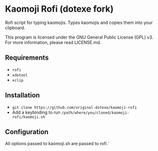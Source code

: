 # Kaomoji Rofi (dotexe fork)
Rofi script for typing kaomojis. Types kaomojis and copies them into your clipboard.

This program is licensed under the GNU General Public License (GPL) v3. For more information, please read LICENSE.md.

## Requirements
+ `rofi`
+ `xdotool`
+ `xclip`

## Installation
+ `git clone https://github.com/original-dotexe/kaomoji-rofi`
+ Add a keybinding to run `/path/where/you/cloned/kaomoji-rofi/kaomoji.sh`

## Configuration
All options passed to kaomoji.sh are passed to rofi.`
